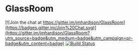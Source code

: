 # GlassRoom

[![Join the chat at https://gitter.im/jmhardison/GlassRoom](https://badges.gitter.im/Join%20Chat.svg)](https://gitter.im/jmhardison/GlassRoom?utm_source=badge&utm_medium=badge&utm_campaign=pr-badge&utm_content=badge) [![Build Status](https://travis-ci.org/jmhardison/GlassRoom.svg?branch=master)](https://travis-ci.org/jmhardison/GlassRoom)
